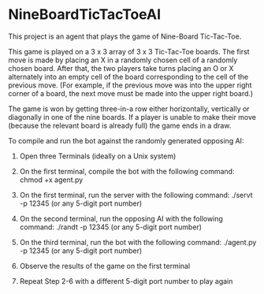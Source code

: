 # NineBoardTicTacToeAI

This project is an agent that plays the game of Nine-Board Tic-Tac-Toe. 

This game is played on a 3 x 3 array of 3 x 3 Tic-Tac-Toe boards. The first move is made by placing an X in a randomly chosen cell of a randomly chosen board. After that, the two players take turns placing an O or X alternately into an empty cell of the board corresponding to the cell of the previous move. (For example, if the previous move was into the upper right corner of a board, the next move must be made into the upper right board.)

The game is won by getting three-in-a row either horizontally, vertically or diagonally in one of the nine boards. If a player is unable to make their move (because the relevant board is already full) the game ends in a draw.

To compile and run the bot against the randomly generated opposing AI:
1) Open three Terminals (ideally on a Unix system)

2) On the first terminal, compile the bot with the following command:
chmod +x agent.py

3) On the first terminal, run the server with the following command:
./servt -p 12345 (or any 5-digit port number)

4) On the second terminal, run the opposing AI with the following command:
./randt -p 12345 (or any 5-digit port number)

5) On the third terminal, run the bot with the following command:
./agent.py -p 12345 (or any 5-digit port number)

6) Observe the results of the game on the first terminal

7) Repeat Step 2-6 with a different 5-digit port number to play again
